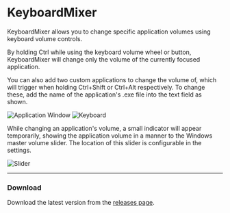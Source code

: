# KeyboardMixer
KeyboardMixer allows you to change specific application volumes using keyboard volume controls.

By holding Ctrl while using the keyboard volume wheel or button, KeyboardMixer will change only the volume of the currently focused application.

You can also add two custom applications to change the volume of, which will trigger when holding Ctrl+Shift or Ctrl+Alt respectively. To change these, add the name of the application's .exe file into the text field as shown.

![Application Window](https://i.imgur.com/55VAmCT.png "Application Window")  ![Keyboard](https://i.imgur.com/jWiJCiS.png "Keyboard")

While changing an application's volume, a small indicator will appear temporarily, showing the application volume in a manner to the Windows master volume slider. The location of this slider is configurable in the settings.



![Slider](https://i.imgur.com/3FJlQb9.gif "Slider")
<br>

------------


### Download

Download the latest version from the [releases page](https://github.com/MrTroot/KeyboardMixer/releases/ "releases page").
